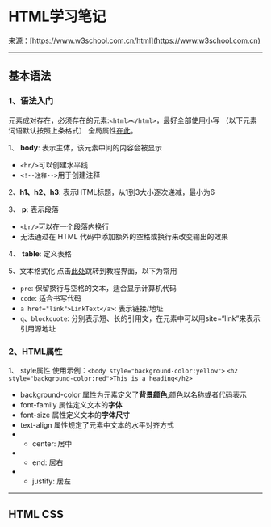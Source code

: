 # HTML学习笔记

来源：[https://www.w3school.com.cn/html](https://www.w3school.com.cn)
***
## 基本语法
### 1、语法入门
元素成对存在，必须存在的元素:`<html></html>`，最好全部使用小写
（以下元素词语默认按照上条格式）
全局属性[在此](https://www.w3school.com.cn/tags/index.asp)。

1、 **body**: 表示主体，该元素中间的内容会被显示
- `<hr/>`可以创建水平线
- `<!--注释-->`用于创建注释
  

2、**h1、h2、h3**: 表示HTML标题，从1到3大小逐次递减，最小为6
  

3、 **p**: 表示段落
- `<br/>`可以在一个段落内换行
- 无法通过在 HTML 代码中添加额外的空格或换行来改变输出的效果
  

4、 **table**: 定义表格
  

5、文本格式化
点击[此处](https://www.w3school.com.cn/html/html_formatting.asp)跳转到教程界面，以下为常用
- `pre`: 保留换行与空格的文本，适合显示计算机代码
- `code`: 适合书写代码
- `a href="link">LinkText</a>`: 表示链接/地址
- `q`、`blockquote`: 分别表示短、长的引用文，在元素中可以用site=“link”来表示引用源地址

### 2、HTML属性
1、 style属性
使用示例：`<body style="background-color:yellow">`
`<h2 style="background-color:red">This is a heading</h2>`
- background-color 属性为元素定义了**背景颜色**,颜色以名称或者代码表示
- font-family 属性定义文本的**字体**
- font-size 属性定义文本的**字体尺寸**
- text-align 属性规定了元素中文本的水平对齐方式
- - center: 居中
- - end: 居右
- - justify: 居左
  

***
## HTML CSS

